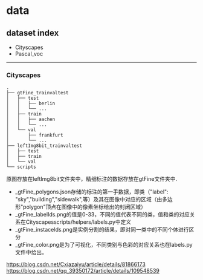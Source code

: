<!--
 * @Author: bg
 * @Date: 2020-11-11 16:26:56
 * @LastEditTime: 2020-11-11 19:12:03
 * @LastEditors: bg
 * @Description: 
 * @FilePath: /FCN-semantic-segmentation/data/readme.md
-->
# data
## dataset index
- Cityscapes
- Pascal_voc
***
### Cityscapes 
```
.
├── gtFine_trainvaltest
│   ├── test
│   │   ├── berlin
│   │   └── ...
│   ├── train
│   │   ├── aachen
│   │   └── ...
│   └── val
│       ├── frankfurt
│       └── ...
├── leftImg8bit_trainvaltest
│   ├── test
│   ├── train
│   └── val
└── scripts
```
原图存放在leftImg8bit文件夹中，精细标注的数据存放在gtFine文件夹中.
- _gtFine_polygons.json存储的标注的第一手数据，即类（"label": "sky","building","sidewalk",等）及其在图像中对应的区域（由多边形"polygon"顶点在图像中的像素坐标给出的封闭区域）
- _gtFine_labelIds.png的值是0-33，不同的值代表不同的类，值和类的对应关系在Cityscapesscripts/helpers/labels.py中定义
- _gtFine_instaceIds.png是实例分割的结果，即对同一类中的不同个体进行区分
- _gtFine_color.png是为了可视化，不同类别与色彩的对应关系也在labels.py文件中给出。

https://blog.csdn.net/Cxiazaiyu/article/details/81866173
https://blog.csdn.net/qq_39350172/article/details/109548539
